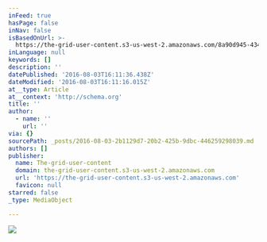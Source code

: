 ```yaml
---
inFeed: true
hasPage: false
inNav: false
isBasedOnUrl: >-
  https://the-grid-user-content.s3-us-west-2.amazonaws.com/8a90d945-4343-4a2d-98ce-f27e5983b2e9.jpg
inLanguage: null
keywords: []
description: ''
datePublished: '2016-08-03T16:11:36.438Z'
dateModified: '2016-08-03T16:11:16.015Z'
at__type: Article
at__context: 'http://schema.org'
title: ''
author:
  - name: ''
    url: ''
via: {}
sourcePath: _posts/2016-08-03-2b1129d7-20b2-425b-9dbc-446259298039.md
authors: []
publisher:
  name: The-grid-user-content
  domain: the-grid-user-content.s3-us-west-2.amazonaws.com
  url: 'https://the-grid-user-content.s3-us-west-2.amazonaws.com'
  favicon: null
starred: false
_type: MediaObject

---
```

![](https://the-grid-user-content.s3-us-west-2.amazonaws.com/8a90d945-4343-4a2d-98ce-f27e5983b2e9.jpg)